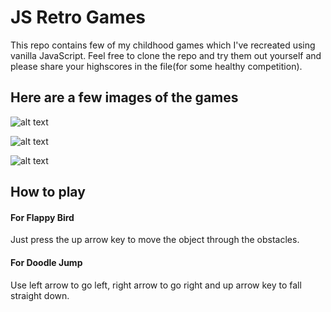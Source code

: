 # JS Retro Games

This repo contains few of my childhood games which I've recreated using vanilla JavaScript. Feel free to clone the repo and try them out yourself and please share your highscores in the file(for some healthy competition).

## Here are a few images of the games

![alt text](https://i.imgur.com/H5Mpz88.png "Flappy Bird")

![alt text](https://i.imgur.com/Elvcbua.png "Doodle Jump")

![alt text](https://i.imgur.com/SmC1iPj.png "Doodle Jump")


## How to play

#### For Flappy Bird
Just press the up arrow key to move the object through the obstacles.

#### For Doodle Jump
Use left arrow to go left, right arrow to go right and up arrow key to fall straight down.
